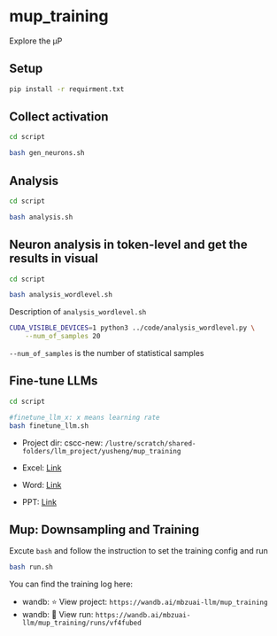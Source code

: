 # mup_training
Explore the µP

## Setup
```bash
pip install -r requirment.txt
```

## Collect activation
```bash
cd script

bash gen_neurons.sh
```

## Analysis
```bash
cd script

bash analysis.sh
```

## Neuron analysis in token-level and get the results in visual
```bash
cd script

bash analysis_wordlevel.sh
```
Description of `analysis_wordlevel.sh`
```bash
CUDA_VISIBLE_DEVICES=1 python3 ../code/analysis_wordlevel.py \
    --num_of_samples 20
```
`--num_of_samples` is the number of statistical samples 


## Fine-tune LLMs
```bash
cd script

#finetune_llm_x: x means learning rate
bash finetune_llm.sh
```

- Project dir: cscc-new: `/lustre/scratch/shared-folders/llm_project/yusheng/mup_training`

- Excel: [Link](https://docs.google.com/spreadsheets/d/1ZZ0mwfliMvH0N7WlwK_gDtJPsxi_l27XxKmCstRLpAI/edit?usp=sharing)

- Word: [Link](https://docs.google.com/document/d/1xnVAxbPtNVtDTSyxQsH3j9AopDdHloKiUFnTRxKhZ7E/edit)

- PPT: [Link](https://docs.google.com/presentation/d/12wfyTp1oWu2-D4IBylY620DUuuzOrwWdqdsL4bGZgW4/edit#slide=id.g2c1a302799d_0_90)



## Mup: Downsampling and Training
Excute `bash` and follow the instruction to set the training config and run
```bash
bash run.sh
```
You can find the training log here:
- wandb: ⭐️ View project: `https://wandb.ai/mbzuai-llm/mup_training`
- wandb: 🚀 View run: `https://wandb.ai/mbzuai-llm/mup_training/runs/vf4fubed`
